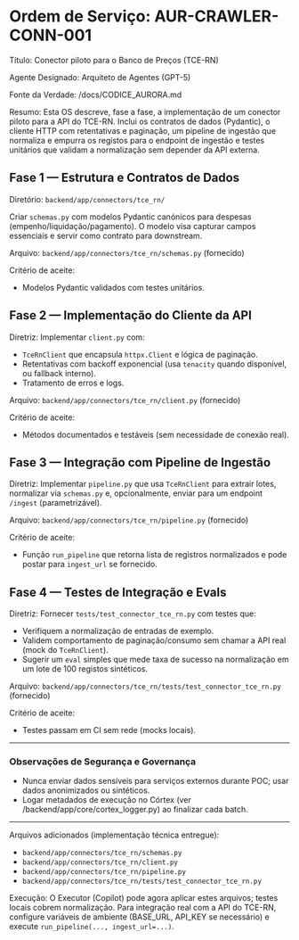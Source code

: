 # Ordem de Serviço: AUR-CRAWLER-CONN-001

Título: Conector piloto para o Banco de Preços (TCE-RN)

Agente Designado: Arquiteto de Agentes (GPT-5)

Fonte da Verdade: /docs/CODICE_AURORA.md

Resumo: Esta OS descreve, fase a fase, a implementação de um conector piloto para a API do TCE-RN. Inclui os contratos de dados (Pydantic), o cliente HTTP com retentativas e paginação, um pipeline de ingestão que normaliza e empurra os registos para o endpoint de ingestão e testes unitários que validam a normalização sem depender da API externa.

## Fase 1 — Estrutura e Contratos de Dados

Diretório: `backend/app/connectors/tce_rn/`

Criar `schemas.py` com modelos Pydantic canónicos para despesas (empenho/liquidação/pagamento). O modelo visa capturar campos essenciais e servir como contrato para downstream.

Arquivo: `backend/app/connectors/tce_rn/schemas.py` (fornecido)

Critério de aceite:
- Modelos Pydantic validados com testes unitários.

## Fase 2 — Implementação do Cliente da API

Diretriz: Implementar `client.py` com:
- `TceRnClient` que encapsula `httpx.Client` e lógica de paginação.
- Retentativas com backoff exponencial (usa `tenacity` quando disponível, ou fallback interno).
- Tratamento de erros e logs.

Arquivo: `backend/app/connectors/tce_rn/client.py` (fornecido)

Critério de aceite:
- Métodos documentados e testáveis (sem necessidade de conexão real).

## Fase 3 — Integração com Pipeline de Ingestão

Diretriz: Implementar `pipeline.py` que usa `TceRnClient` para extrair lotes, normalizar via `schemas.py` e, opcionalmente, enviar para um endpoint `/ingest` (parametrizável).

Arquivo: `backend/app/connectors/tce_rn/pipeline.py` (fornecido)

Critério de aceite:
- Função `run_pipeline` que retorna lista de registros normalizados e pode postar para `ingest_url` se fornecido.

## Fase 4 — Testes de Integração e Evals

Diretriz: Fornecer `tests/test_connector_tce_rn.py` com testes que:
- Verifiquem a normalização de entradas de exemplo.
- Validem comportamento de paginação/consumo sem chamar a API real (mock do `TceRnClient`).
- Sugerir um `eval` simples que mede taxa de sucesso na normalização em um lote de 100 registos sintéticos.

Arquivo: `backend/app/connectors/tce_rn/tests/test_connector_tce_rn.py` (fornecido)

Critério de aceite:
- Testes passam em CI sem rede (mocks locais).

---

### Observações de Segurança e Governança

- Nunca enviar dados sensíveis para serviços externos durante POC; usar dados anonimizados ou sintéticos.
- Logar metadados de execução no Córtex (ver /backend/app/core/cortex_logger.py) ao finalizar cada batch.

---

Arquivos adicionados (implementação técnica entregue):
- `backend/app/connectors/tce_rn/schemas.py`
- `backend/app/connectors/tce_rn/client.py`
- `backend/app/connectors/tce_rn/pipeline.py`
- `backend/app/connectors/tce_rn/tests/test_connector_tce_rn.py`

Execução: O Executor (Copilot) pode agora aplicar estes arquivos; testes locais cobrem normalização. Para integração real com a API do TCE-RN, configure variáveis de ambiente (BASE_URL, API_KEY se necessário) e execute `run_pipeline(..., ingest_url=...)`.

